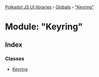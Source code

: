 [Polkadot JS UI libraries](../README.md) › [Globals](../globals.md) › ["Keyring"](_keyring_.md)

# Module: "Keyring"

## Index

### Classes

* [Keyring](../classes/_keyring_.keyring.md)
